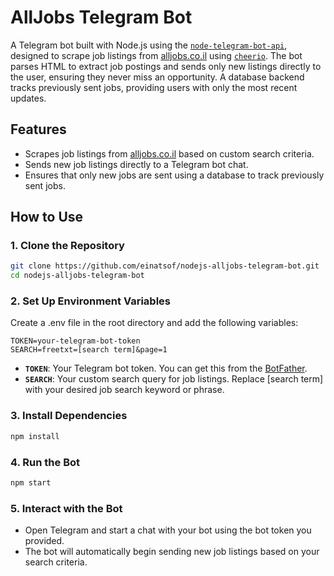 # AllJobs Telegram Bot
A Telegram bot built with Node.js using the [`node-telegram-bot-api`](https://github.com/yagop/node-telegram-bot-api), designed to scrape job listings from [alljobs.co.il](https://www.alljobs.co.il) using [`cheerio`](https://github.com/cheeriojs/cheerio). The bot parses HTML to extract job postings and sends only new listings directly to the user, ensuring they never miss an opportunity. A database backend tracks previously sent jobs, providing users with only the most recent updates.

## Features

- Scrapes job listings from [alljobs.co.il](https://www.alljobs.co.il) based on custom search criteria.
- Sends new job listings directly to a Telegram bot chat.
- Ensures that only new jobs are sent using a database to track previously sent jobs.

## How to Use

### 1. Clone the Repository
```bash
git clone https://github.com/einatsof/nodejs-alljobs-telegram-bot.git
cd nodejs-alljobs-telegram-bot
```

### 2. Set Up Environment Variables
Create a .env file in the root directory and add the following variables:
```dosini
TOKEN=your-telegram-bot-token
SEARCH=freetxt=[search term]&page=1
```

- **`TOKEN`**: Your Telegram bot token. You can get this from the [BotFather](https://telegram.me/BotFather).
- **`SEARCH`**: Your custom search query for job listings. Replace [search term] with your desired job search keyword or phrase.

### 3. Install Dependencies
```bash
npm install
```

### 4. Run the Bot
```bash
npm start
```

### 5. Interact with the Bot

- Open Telegram and start a chat with your bot using the bot token you provided.
- The bot will automatically begin sending new job listings based on your search criteria.